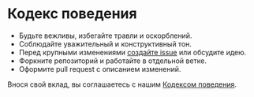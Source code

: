 # Кодекс поведения

- Будьте вежливы, избегайте травли и оскорблений.
- Соблюдайте уважительный и конструктивный тон.
- Перед крупными изменениями [создайте issue](https://github.com/semernyakov/polychat/issues) или обсудите идею.
- Форкните репозиторий и работайте в отдельной ветке.
- Оформите pull request с описанием изменений.

Внося свой вклад, вы соглашаетесь с нашим [Кодексом поведения](docs/CODE_OF_CONDUCT.ru.md).
